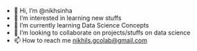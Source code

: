 - 👋 Hi, I’m @nikhsinha
- 👀 I’m interested in learning new stuffs
- 🌱 I’m currently learning Data Science Concepts
- 💞️ I’m looking to collaborate on projects/stuffs on data science
- 📫 How to reach me nikhils.gcolab@gmail.com

<!---
nikhsinha/nikhsinha is a ✨ special ✨ repository because its `README.md` (this file) appears on your GitHub profile.
You can click the Preview link to take a look at your changes.
--->
